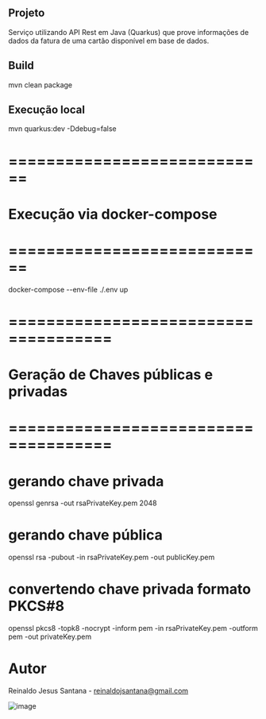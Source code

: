 ## Projeto

Serviço utilizando API Rest em Java (Quarkus) que prove informações de dados da fatura de uma cartão disponível em base de dados.


## Build
mvn clean package


## Execução local
mvn quarkus:dev -Ddebug=false


# ============================
# Execução via docker-compose
# ============================

docker-compose --env-file ./.env up


# =====================================
# Geração de Chaves públicas e privadas
# =====================================

# gerando chave privada
openssl genrsa -out rsaPrivateKey.pem 2048

# gerando chave pública
openssl rsa -pubout -in rsaPrivateKey.pem -out publicKey.pem

# convertendo chave privada formato PKCS#8
openssl pkcs8 -topk8 -nocrypt -inform pem -in rsaPrivateKey.pem -outform pem -out privateKey.pem

# Autor
Reinaldo Jesus Santana - reinaldojsantana@gmail.com

![image](https://user-images.githubusercontent.com/17239827/225925543-26bb4148-5283-4d1a-b98a-f72ab3e681d1.png)






